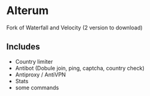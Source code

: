 # Alterum
Fork of Waterfall and Velocity (2 version to download)
## Includes 
- Country limiter
- Antibot (Dobule join, ping, captcha, country check)
- Antiproxy / AntiVPN
- Stats
- some commands
